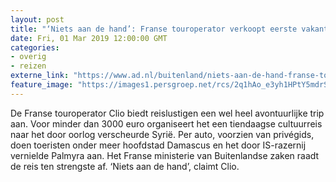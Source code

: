 ```yaml
---
layout: post
title: "‘Niets aan de hand’: Franse touroperator verkoopt eerste vakanties naar Syrië"
date: Fri, 01 Mar 2019 12:00:00 GMT
categories: 
- overig 
- reizen 
externe_link: "https://www.ad.nl/buitenland/niets-aan-de-hand-franse-touroperator-verkoopt-eerste-vakanties-naar-syrie~acb4ba62/"
feature_image: "https://images1.persgroep.net/rcs/2q1hAo_e3yh1HPtY5mdrS2otg9M/diocontent/142004927/_fitwidth/400/?appId=21791a8992982cd8da851550a453bd7f&quality=0.7"
---
```


De Franse touroperator Clio biedt reislustigen een wel heel avontuurlijke trip aan. Voor minder dan 3000 euro organiseert het een tiendaagse cultuurreis naar het door oorlog verscheurde Syrië. Per auto, voorzien van privégids, doen toeristen onder meer hoofdstad Damascus en het door IS-razernij vernielde Palmyra aan. Het Franse ministerie van Buitenlandse zaken raadt de reis ten strengste af. ‘Niets aan de hand’, claimt Clio.
